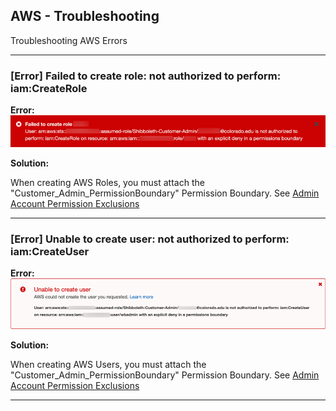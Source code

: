 ## AWS - Troubleshooting

Troubleshooting AWS Errors

---

### [Error] Failed to create role: not authorized to perform: iam:CreateRole

**Error:**
![](images/create-role.png)

**Solution:**

When creating AWS Roles, you must attach the "Customer_Admin_PermissionBoundary" Permission Boundary.
See [Admin Account Permission Exclusions](../getting-started/customer-permission-boundary.md)

---

### [Error] Unable to create user: not authorized to perform: iam:CreateUser

**Error:**
![](images/create-user.png)

**Solution:**

When creating AWS Users, you must attach the "Customer_Admin_PermissionBoundary" Permission Boundary.
See [Admin Account Permission Exclusions](../getting-started/customer-permission-boundary.md)

---